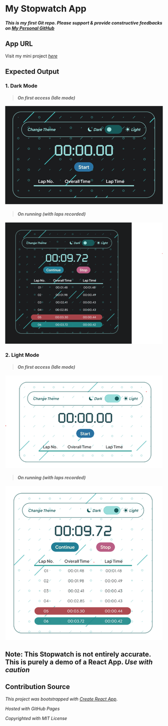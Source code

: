 # My Stopwatch App

#### _This is my first Git repo. Please support & provide constructive feedbacks on [My Personal GitHub](https://github.com/Thomas_Hoang_04)_

## App URL

Visit my mini project [_here_](https://thomas-hoang-04.github.io/stopwatch/)

## Expected Output

### 1. Dark Mode

> #### _On first access (Idle mode)_

![Stopwatch in Idle mode - Dark theme](https://raw.githubusercontent.com/Thomas-Hoang-04/stopwatch/main/public/demo/stopwatch-demo-darkmodeidle.png)

> #### _On running (with laps recorded)_

![Stopwatch in Active mode - Dark theme](https://raw.githubusercontent.com/Thomas-Hoang-04/stopwatch/main/public/demo/stopwatch-demo-darkmoderunning.png)

### 2. Light Mode

> #### _On first access (Idle mode)_

![Stopwatch in Idle mode - Light theme](https://raw.githubusercontent.com/Thomas-Hoang-04/stopwatch/main/public/demo/Stopwatch-demo-lightmodeidle.png)

> #### _On running (with laps recorded)_

![Stopwatch in Active mode - Light theme](https://raw.githubusercontent.com/Thomas-Hoang-04/stopwatch/main/public/demo/Stopwatch-demo-lightmoderunning.png)

## **Note**: This Stopwatch is not entirely accurate. This is purely a demo of a React App. _**Use with caution**_

## Contribution Source

_This project was bootstrapped with_ [_Create React App_](https://github.com/facebook/create-react-app).

_Hosted with GitHub Pages_

_Copyrighted with MIT License_
